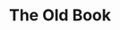---
title: The Old Book
type: Front-end
desc: 📜 ScrollBook Manager for RPG, created with React.js, Next.js and Styled Components
tech: HTML, CSS, JavaScript, Next.js, Axios, Axios and Styled-Components.
extra: false
extraInfo: ""
codeLink: https://github.com/luizfverissimo/the-old-book
link: https://the-old-book.vercel.app
coverImg: /img/old/2.png
images:
  - /img/old/1.png
  - /img/old/2.png
---